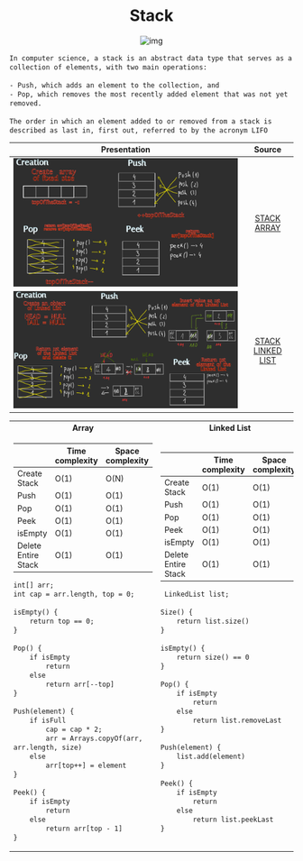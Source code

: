 # <center>Stack</center>

<p align="center">
  <img src="https://i.stechies.com/userfiles/images/Stack-Programmin-in-C.jpg" alt="img"/>
</p>

    In computer science, a stack is an abstract data type that serves as a collection of elements, with two main operations:

    - Push, which adds an element to the collection, and
    - Pop, which removes the most recently added element that was not yet removed.

    The order in which an element added to or removed from a stack is described as last in, first out, referred to by the acronym LIFO

|         Presentation          |                  Source                   |
|:-----------------------------:|:-----------------------------------------:|
|   ![img.png](img%2Fimg.png)   |      [STACK ARRAY](StackArray.java)       |
| ![img_1.png](img%2Fimg_1.png) | [STACK LINKED LIST](StackLinkedList.java) |

<table style="width: 100%">
<tr>
<th>Array</th>
<th>Linked List</th>
</tr>
<tr>
<td>

|                     | Time complexity | Space complexity |
|---------------------|-----------------|------------------|
| Create Stack        | O(1)            | O(N)             |
| Push                | O(1)            | O(1)             |
| Pop                 | O(1)            | O(1)             |
| Peek                | O(1)            | O(1)             |
| isEmpty             | O(1)            | O(1)             |
| Delete Entire Stack | O(1)            | O(1)             |

    int[] arr;
    int cap = arr.length, top = 0;

    isEmpty() {
        return top == 0;
    }
    
    Pop() {
        if isEmpty 
            return
        else
            return arr[--top]
    }

    Push(element) {
        if isFull
            cap = cap * 2;
            arr = Arrays.copyOf(arr, arr.length, size)
        else
            arr[top++] = element
    }

    Peek() {
        if isEmpty
            return
        else
            return arr[top - 1]
    }

</td>
<td>

|                     | Time complexity | Space complexity |
|---------------------|-----------------|------------------|
| Create Stack        | O(1)            | O(1)             |
| Push                | O(1)            | O(1)             |
| Pop                 | O(1)            | O(1)             |
| Peek                | O(1)            | O(1)             |
| isEmpty             | O(1)            | O(1)             |
| Delete Entire Stack | O(1)            | O(1)             |

     LinkedList list;
    
    Size() {
        return list.size()
    }
    
    isEmpty() {
        return size() == 0
    }
    
    Pop() {
        if isEmpty 
            return
        else
            return list.removeLast
    }

    Push(element) {
        list.add(element)
    }

    Peek() {
        if isEmpty
            return
        else
            return list.peekLast
    }
</td>
</tr>
</table>

